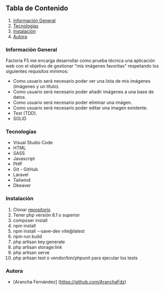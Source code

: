 ## Tabla de Contenido
1. [Información General](#Info-General)
2. [Tecnologías](#Tecnologías)
3. [Instalación](#Instalación)
4. [Autora](#Autora)


### Información General

Factoría F5 me encarga desarrollar como prueba técnica una aplicación web con el objetivo de gestionar "mis imágenes favoritas" respetando los siguientes requisitos minimos:
- Como usuario será necesario poder ver una lista de mis imágenes (imágenes y un título).
- Como usuario será necesario poder añadir imágenes a una base de datos.
- Como usuario será necesario poder eliminar una imágen.
- Como usuario será necesario poder editar una imagen existente.
- Test (TDD).
- SOLID


### Tecnologías
- Visual Studio Code
- HTML
- SASS
- Javascript
- PHP
- Git - GitHub
- Laravel
- Tailwind
- Dbeaver


### Instalación
1. Clonar [repositorio](https://github.com/AranchaFdz/prueba-tecnica-imgs) 
2. Tener php versión 8.1 o superior
3. composer install
4. npm install
5. npm install --save-dev vite@latest
6. npm run build
7. php artisan key:generate
8. php artisan storage:link
9. php artisan serve
10. php artisan test o vendor/bin/phpunit para ejecutar los tests


### Autora
- [Arancha Fernández] (https://github.com/AranchaFdz)
